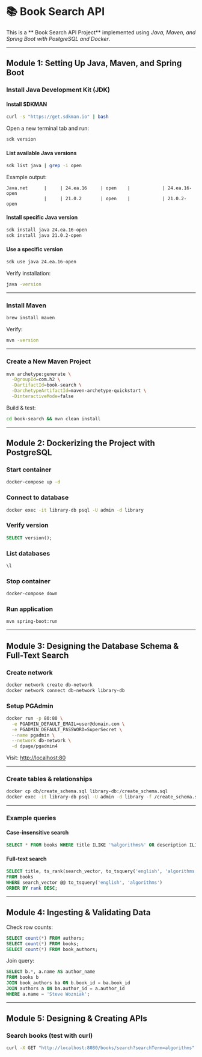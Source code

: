 # 📚 Book Search API

This is a ** Book Search API Project** implemented using *Java, Maven, and Spring Boot with PostgreSQL and Docker*.

---
## Module 1: Setting Up Java, Maven, and Spring Boot

### Install Java Development Kit (JDK)

#### Install SDKMAN

```bash
curl -s "https://get.sdkman.io" | bash
```

Open a new terminal tab and run:

```bash
sdk version
```

#### List available Java versions

```bash
sdk list java | grep -i open
```

Example output:

```
Java.net      |     | 24.ea.16     | open    |            | 24.ea.16-open
              |     | 21.0.2       | open    |            | 21.0.2-open
```

#### Install specific Java version

```bash
sdk install java 24.ea.16-open
sdk install java 21.0.2-open
```

#### Use a specific version

```bash
sdk use java 24.ea.16-open
```

Verify installation:

```bash
java -version
```

---

### Install Maven

```bash
brew install maven
```

Verify:

```bash
mvn -version
```

---

### Create a New Maven Project

```bash
mvn archetype:generate \
  -DgroupId=com.h2 \
  -DartifactId=book-search \
  -DarchetypeArtifactId=maven-archetype-quickstart \
  -DinteractiveMode=false
```

Build & test:

```bash
cd book-search && mvn clean install
```

---

## Module 2: Dockerizing the Project with PostgreSQL

### Start container

```bash
docker-compose up -d
```

### Connect to database

```bash
docker exec -it library-db psql -U admin -d library
```

### Verify version

```sql
SELECT version();
```

### List databases

```sql
\l
```

### Stop container

```bash
docker-compose down
```

### Run application

```bash
mvn spring-boot:run
```

---

## Module 3: Designing the Database Schema & Full-Text Search

### Create network

```bash
docker network create db-network
docker network connect db-network library-db
```

### Setup PGAdmin

```bash
docker run -p 80:80 \
  -e PGADMIN_DEFAULT_EMAIL=user@domain.com \
  -e PGADMIN_DEFAULT_PASSWORD=SuperSecret \
  --name pgadmin \
  --network db-network \
  -d dpage/pgadmin4
```

Visit: [http://localhost:80](http://localhost:80)

---

### Create tables & relationships

```bash
docker cp db/create_schema.sql library-db:/create_schema.sql
docker exec -it library-db psql -U admin -d library -f /create_schema.sql
```

---

### Example queries

#### Case-insensitive search

```sql
SELECT * FROM books WHERE title ILIKE '%algorithms%' OR description ILIKE '%algorithms%';
```

#### Full-text search

```sql
SELECT title, ts_rank(search_vector, to_tsquery('english', 'algorithms')) AS rank
FROM books
WHERE search_vector @@ to_tsquery('english', 'algorithms')
ORDER BY rank DESC;
```

---

## Module 4: Ingesting & Validating Data

Check row counts:

```sql
SELECT count(*) FROM authors;
SELECT count(*) FROM books;
SELECT count(*) FROM book_authors;
```

Join query:

```sql
SELECT b.*, a.name AS author_name
FROM books b
JOIN book_authors ba ON b.book_id = ba.book_id
JOIN authors a ON ba.author_id = a.author_id
WHERE a.name = 'Steve Wozniak';
```

---

## Module 5: Designing & Creating APIs

### Search books (test with curl)

```bash
curl -X GET "http://localhost:8080/books/search?searchTerm=algorithms" -H "accept: application/json"
```
